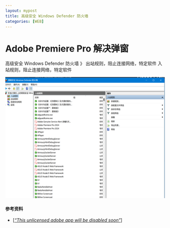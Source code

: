 ```yaml
---
layout: mypost
title: 高级安全 Windows Defender 防火墙
categories: [WEB]
---
```

# Adobe Premiere Pro 解决弹窗

高级安全 Windows Defender 防火墙 》 出站规则，阻止连接网络，特定软件
入站规则，阻止连接网络，特定软件

![img.png](img.png)

#### 参考资料

- [*<a href="https://www.reddit.com/r/GenP/comments/12dnqjm/this_unlicensed_adobe_app_will_be_disabled_soon/" target="blank">“This unlicensed adobe app will be disabled soon”</a>*]
